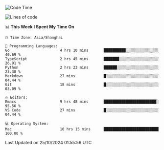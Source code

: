 <!--START_SECTION:waka-->
![Code Time](http://img.shields.io/badge/Code%20Time-2%2C253%20hrs%2027%20mins-blue)

![Lines of code](https://img.shields.io/badge/From%20Hello%20World%20I%27ve%20Written-308.1%20thousand%20lines%20of%20code-blue)

📊 **This Week I Spent My Time On** 

```text
🕑︎ Time Zone: Asia/Shanghai

💬 Programming Languages: 
Go                       4 hrs 10 mins       ██████████░░░░░░░░░░░░░░░   40.69 % 
TypeScript               2 hrs 45 mins       ███████░░░░░░░░░░░░░░░░░░   26.91 % 
Python                   2 hrs 23 mins       ██████░░░░░░░░░░░░░░░░░░░   23.38 % 
Markdown                 27 mins             █░░░░░░░░░░░░░░░░░░░░░░░░   04.44 % 
Git                      18 mins             █░░░░░░░░░░░░░░░░░░░░░░░░   03.09 % 

🔥 Editors: 
Emacs                    9 hrs 48 mins       ████████████████████████░   95.56 % 
VS Code                  27 mins             █░░░░░░░░░░░░░░░░░░░░░░░░   04.44 % 

💻 Operating System: 
Mac                      10 hrs 15 mins      █████████████████████████   100.00 % 
```


 Last Updated on 25/10/2024 01:55:56 UTC
<!--END_SECTION:waka-->
